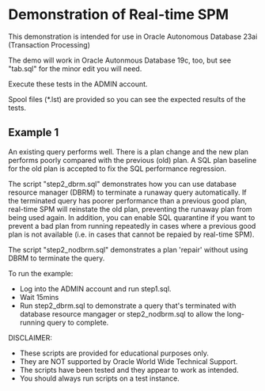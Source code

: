 # Demonstration of Real-time SPM

This demonstration is intended for use in Oracle Autonomous Database 23ai (Transaction Processing)

The demo will work in Oracle Autonmous Database 19c, too, but see "tab.sql" for the minor edit you will need.

Execute these tests in the ADMIN account.

Spool files (*.lst) are provided so you can see the expected results of the tests.

## Example 1

An existing query performs well. There is a plan change and the new plan performs poorly compared with the previous (old) plan. 
A SQL plan baseline for the old plan is accepted to fix the SQL performance regression.

The script "step2_dbrm.sql" demonstrates how you can use database resource manager (DBRM) to terminate a runaway query automatically. If the terminated query has poorer performance than a previous good plan, real-time SPM will reinstate the old plan, preventing the runaway plan from being used again. In addition, you can enable SQL quarantine if you want to prevent a bad plan from running repeatedly in cases where a previous good plan is not available (i.e. in cases that cannot be repaied by real-time SPM).

The script "step2_nodbrm.sql" demonstrates a plan 'repair' without using DBRM to terminate the query.

To run the example: 

* Log into the ADMIN account and run step1.sql. 
* Wait 15mins 
* Run step2_dbrm.sql to demonstrate a query that's terminated with database resource mangager or step2_nodbrm.sql to allow the long-running query to complete.

DISCLAIMER:
- These scripts are provided for educational purposes only.
- They are NOT supported by Oracle World Wide Technical Support.
- The scripts have been tested and they appear to work as intended.
- You should always run scripts on a test instance.
